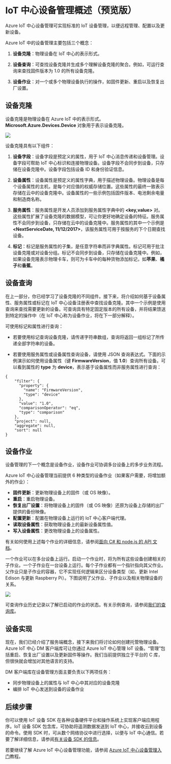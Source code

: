 <properties
 pageTitle="设备管理概述 | Azure"
 description="Azure IoT 中心设备管理概述：设备克隆、设备查询、设备作业"
 services="iot-hub"
 documentationCenter=""
 authors="juanjperez"
 manager="timlt"
 editor=""/>

<tags
 ms.service="iot-hub"
 ms.date="04/29/2016"
 wacn.date="08/01/2016"/>

# IoT 中心设备管理概述（预览版）

Azure IoT 中心设备管理可实现标准的 IoT 设备管理，以便远程管理、配置以及更新设备。

Azure IoT 中的设备管理主要包括三个概念：

1.  **设备克隆**：物理设备在 IoT 中心的表示形式。

2.  **设备查询**：可查找设备克隆并生成多个理解设备克隆的聚合。例如，可运行查询来查找固件版本为 1.0 的所有设备克隆。

3.  **设备作业**：对一个或多个物理设备执行的操作，如固件更新、重启以及恢复出厂设置。

## 设备克隆

设备克隆是物理设备在 Azure IoT 中的表示形式。**Microsoft.Azure.Devices.Device** 对象用于表示设备克隆。

![][img-twin]

设备克隆具有以下组件：

1.  **设备字段**：设备字段是预定义的属性，用于 IoT 中心消息传递和设备管理。设备字段可帮助 IoT 中心标识和连接物理设备。设备字段不会同步到设备，只存储在设备克隆中。设备字段包括设备 ID 和身份验证信息。

2.  **设备属性**：设备属性是预定义的属性字典，用于描述物理设备。物理设备是每个设备属性的主机，是每个对应值的权威存储位置。这些属性的最终一致表示存储在云中的设备克隆中。设备属性的一些示例包括固件版本、电池剩余电量和制造商名称。

3.  **服务属性**：服务属性是开发人员添加到服务属性字典中的 **&lt;key,value&gt;** 对。这些属性扩展了设备克隆的数据模型，可让你更好地确定设备的特征。服务属性不会同步到设备，只存储在云中的设备克隆中。服务属性的其中一个示例是 **&lt;NextServiceDate, 11/12/2017&gt;**，该服务属性可用于按服务的下个日期查找设备。

4.  **标记**：标记是服务属性的子集，是任意字符串而非字典属性。标记可用于批注设备克隆或对设备分组。标记不会同步到设备，只存储在设备克隆中。例如，如果设备克隆表示物理卡车，则可为卡车中的每种货物添加标记，如**苹果**、**橘子**和**香蕉**。

## 设备查询

在上一部分，你已经学习了设备克隆的不同组件。接下来，将介绍如何基于设备属性、服务属性或标记在 IoT 中心设备注册表中查找设备克隆。其中一个示例是使用查询来查找需要更新的设备。可查询具有特定固定版本的所有设备，并将结果馈送到特定的操作中（在 IoT 中心称为设备作业，将在下一部分解释）。

可使用标记和属性进行查询：

-   若要使用标记查询设备克隆，请传递字符串数组，查询将返回一组标记了所传递全部字符串的设备。

-   若要使用服务属性或设备属性查询设备，请使用 JSON 查询表达式。下面的示例演示如何使用设备属性（键 **FirmwareVersion**，值 **1.0**）查询所有设备。可以看到属性的 **type** 为 **device**，表示基于设备属性而非服务属性进行查询：

  ```
  {                           
      "filter": {                  
        "property": {                
          "name": "FirmwareVersion",   
          "type": "device"             
        },                           
        "value": "1.0",              
        "comparisonOperator": "eq",  
        "type": "comparison"         
      },                           
      "project": null,             
      "aggregate": null,           
      "sort": null                 
  }
  ```

## 设备作业

设备管理的下一个概念是设备作业，设备作业可协调多台设备上的多步业务流程。

Azure IoT 中心设备管理当前提供 6 种类型的设备作业（如果客户需要，将增加额外的作业）：

- **固件更新**：更新物理设备上的固件（或 OS 映像）。
- **重启**：重启物理设备。
- **恢复出厂设置**：将物理设备上的固件（或 OS 映像）还原为设备上存储的出厂提供的备份映像。
- **配置更新**：配置在物理设备上运行的 IoT 中心客户端代理。
- **读取设备属性**：获取物理设备上的最新设备属性值。
- **写入设备属性**：更改物理设备上的设备属性。

有关如何使用上述每个作业的详细信息，请参阅[面向 C# 和 node.js 的 API 文档][lnk-apidocs]。

一个作业可以在多台设备上运行。启动一个作业时，将为所有这些设备创建相关的子作业。一个子作业在一台设备上运行。每个子作业都有一个指针指向其父作业。父作业只是子作业的容器，它不实现任何逻辑来区分设备类型（如，更新 Intel Edison 与更新 Raspberry Pi）。下图说明了父作业、子作业以及相关物理设备的关系。

![][img-jobs]

可查询作业历史记录以了解已启动的作业的状态。有关示例查询，请参阅[我们的查询库][lnk-query-samples]。

## 设备实现

现在，我们已经介绍了服务端概念，接下来我们将讨论如何创建托管物理设备。Azure IoT 中心 DM 客户端库可让你通过 Azure IoT 中心管理 IoT 设备。“管理”包括重启、恢复出厂设置以及更新固件等操作。我们当前提供独立于平台的 C 库，但很快就会增加对其他语言的支持。

DM 客户端库在设备管理方面主要负责以下两项任务：

- 同步物理设备上的属性与 IoT 中心中其对应的设备克隆
- 编排 IoT 中心发送到设备的设备作业



## 后续步骤

你可以使用 IoT 设备 SDK 在各种设备硬件平台和操作系统上实现客户端应用程序。IoT 设备 SDK 包含库，可协助将遥测数据发送到 IoT 中心，并接收云到设备的命令。使用 SDK 时，可从数个网络协议中进行选择，以便与 IoT 中心通信。若要了解详细信息，请参阅[有关设备 SDK 的信息][lnk-device-sdks]。

若要继续了解 Azure IoT 中心设备管理功能，请参阅 [Azure IoT 中心设备管理入门][lnk-get-started]教程。

<!-- Images and links -->
[img-twin]: ./media/iot-hub-device-management-overview/image1.png
[img-jobs]: ./media/iot-hub-device-management-overview/image2.png
[img-client]: ./media/iot-hub-device-management-overview/image3.png

[lnk-lwm2m]: http://technical.openmobilealliance.org/Technical/technical-information/release-program/current-releases/oma-lightweightm2m-v1-0
[lnk-get-started]: /documentation/articles/iot-hub-device-management-get-started/

[lnk-apidocs]: http://azure.github.io/azure-iot-sdks/
[lnk-query-samples]: https://github.com/Azure/azure-iot-sdks/blob/dmpreview/doc/get_started/dm_queries/query-samples.md
[lnk-device-sdks]: https://github.com/Azure/azure-iot-sdks

<!---HONumber=Mooncake_0523_2016-->